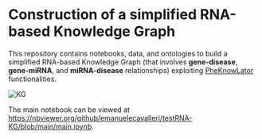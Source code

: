 # Construction of a simplified RNA-based Knowledge Graph

This repository contains notebooks, data, and ontologies to build a simplified RNA-based Knowledge Graph (that involves **gene-disease**, **gene-miRNA**, and **miRNA-disease** relationships) exploiting [PheKnowLator](https://github.com/callahantiff/PheKnowLator) functionalities.

![KG](https://user-images.githubusercontent.com/33032169/225636670-056a7774-f3d6-4aee-84b1-4f462c3cf33a.png)

The main notebook can be viewed at  https://nbviewer.org/github/emanuelecavalleri/testRNA-KG/blob/main/main.ipynb.
